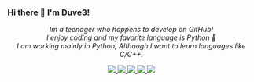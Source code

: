 ### Hi there 👋 I'm Duve3!
<p align="center">
  <i>Im a teenager who happens to develop on GitHub!<br>
  I enjoy coding and my favorite language is Python 🐍<br>
  I am working mainly in Python, Although I want to learn languages like C/C++.
</p>

<p align="center">
  <a href="https://github.com/duve3">
    <img src="http://github-profile-summary-cards.vercel.app/api/cards/profile-details?username=duve3&theme=transparent" />
  </a>
  <a href="https://github.com/duve3">
    <img src="https://github-readme-streak-stats.herokuapp.com/?user=duve3&hide_border=true&card_width=338&theme=transparent" />
  </a>
  <a href="https://github.com/duve3">
    <img src="http://github-profile-summary-cards.vercel.app/api/cards/stats?username=duve3&theme=transparent" />
  </a>
  <a href="https://github.com/duve3">
    <img src="https://github-readme-stats.vercel.app/api?username=duve3&langs_count=10&show_icons=true&hide_border=true&card_width=699&theme=transparent"/>
  </a>
  <a href="https://github.com/duve3">
    <img src="https://github-readme-stats.vercel.app/api/top-langs/?username=duve3&langs_count=10&show_icons=true&hide_border=true&card_width=699&theme=transparent&layout=compact"/>
  </a>
</p>
